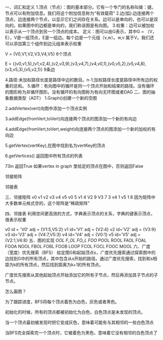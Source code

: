 一、词汇和定义
1.顶点（节点）：图的基本部分。它有一个专门的名称叫做：键。节点可以有附加信息。我们将这个附加信息称为“有效载荷”
2.边(弧):边连接两个顶点，边连接两个节点，以显示它们之间存在关系。边可以是单向的，也可以是双向的。如果图中的边都是单向的，我们称该图是有向图。
3.权重：边可以被加权以表示从一个顶点到另一个顶点的成本。
定义：图可以由G表示，其中G = （V，E），V是一组顶点，E是一组边。每个边是一个元组（v,w）。w,v 属于V。我们还可以添加第三个组件到边元组来表示权重

V = {V0,V1,V2,V3,V4,V5} 6个顶点

E = {(v0,v1,5),(v1,v2,4),(v2,v3,9),(v3,v4,7),(v4,v0,1),(v0,v5,2),(v5,v4,8),(v3,v5,3),(v5,v2,1)} 9条边

4.路径:未加权路径长度是路径中边的数目。n-1;加权路径长度是路径中所有边的权重的总和。
5.循环：有向图中的循环是同一个顶点开始和结束的路径。没有循环的图形称为非循环图形。没有循环的有向图称为有向无环图或者DAG
二、图的抽象数据类型（ADT）
1.Graph()创建一个新的空图

2.addVertex(vert)向图中添加一个顶点实例

3.addEdge(fromVert,toVert)向连接两个顶点的图添加一个新的有向边

4.addEdge(fromVert,toVert,weight)向连接两个顶点的图添加一个新的加权的有向边

5.getVertex(vertKey),在图中找到名为vertKey的顶点

6.getVertices() 返回图中所有顶点的列表

73in 返回True 如果vertex in graph 里给定的顶点在图中，否则返回False

邻接矩阵

邻接表

三、邻接矩阵
v0	v1	v2	v3	v4	v5
v0		5
v1			4
V2				9
V3					7	3
v4	1
v5			1		8
因为矩阵中大多数单元格式空的，这个矩阵是“稀疏矩阵”

四、邻接表
利用空间更高效的方式，字典表示顶点的关系，字典的键表示顶点，值表示权重

v0	id = 'V0' adj = {V1:5,V5:2}
v1	id='V1' adj = {V2:4}
v2	id='V2' adj = {V3:9}
v3	id='V3' adj = {V4:7,V5:3}
v4	id='V4' adj = {V0:1}
v5	id='V5' adj = {V2:1,V4:8}
五、图的实现
_OOL	F_OL	FO_L	FOO_
POOL
ROOL    FAOL    FOAL    FOOA
NOOL    FBOL    FOBL    FOOB
LOOP    FCOL    FOCL    FOOC
MOOL
六、广度（宽度）优先搜索（BFS）
给定图G和起始顶点s，广度优先搜索通过探索图中的边找到G中的所有顶点，其中包含从s开始的路径。通过广度优先搜索，找到和s相距为k的所有顶点，然后找到距离为k+1的所有顶点。

广度优先搜索从其他起始顶点开始添加它的所有子节点，然后再添加其子节点的子节点。

怎么画图？

为了跟踪进度，BFS将每个顶点着色为白色，灰色或者黑色。

初始化的时候，所有的顶点都被初始化为白色，白色顶点是未发现的顶点。

当一个顶点最初被发现时把它变成灰色，意味着可能有与其相邻的一些白色顶点

当BFS完全探索完一个顶点时，它被着色为黑色，意味着它没有相邻的白色顶点了






